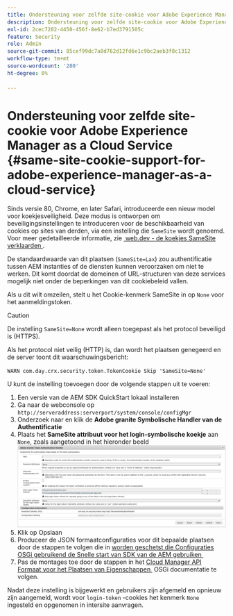 ```yaml
---
title: Ondersteuning voor zelfde site-cookie voor Adobe Experience Manager as a Cloud Service
description: Ondersteuning voor zelfde site-cookie voor Adobe Experience Manager as a Cloud Service.
exl-id: 2cec7202-4450-456f-8e62-b7ed3791505c
feature: Security
role: Admin
source-git-commit: 85cef99dc7a8d762d12fd6e1c9bc2aeb3f8c1312
workflow-type: tm+mt
source-wordcount: '280'
ht-degree: 0%

---
```


# Ondersteuning voor zelfde site-cookie voor Adobe Experience Manager as a Cloud Service {#same-site-cookie-support-for-adobe-experience-manager-as-a-cloud-service}

Sinds versie 80, Chrome, en later Safari, introduceerde een nieuw model voor koekjesveiligheid. Deze modus is ontworpen om beveiligingsinstellingen te introduceren voor de beschikbaarheid van cookies op sites van derden, via een instelling die `SameSite` wordt genoemd. Voor meer gedetailleerde informatie, zie [&#x200B; web.dev - de koekjes SameSite verklaarden &#x200B;](https://web.dev/articles/samesite-cookies-explained).

De standaardwaarde van dit plaatsen (`SameSite=Lax`) zou authentificatie tussen AEM instanties of de diensten kunnen veroorzaken om niet te werken. Dit komt doordat de domeinen of URL-structuren van deze services mogelijk niet onder de beperkingen van dit cookiebeleid vallen.

Als u dit wilt omzeilen, stelt u het Cookie-kenmerk SameSite in op `None` voor het aanmeldingstoken.

>[!CAUTION]
>
>De instelling `SameSite=None` wordt alleen toegepast als het protocol beveiligd is (HTTPS).
>
>Als het protocol niet veilig (HTTP) is, dan wordt het plaatsen genegeerd en de server toont dit waarschuwingsbericht:
>
>`WARN com.day.crx.security.token.TokenCookie Skip 'SameSite=None'`

U kunt de instelling toevoegen door de volgende stappen uit te voeren:

1. Een versie van de AEM SDK QuickStart lokaal installeren
1. Ga naar de webconsole op `http://serveraddress:serverport/system/console/configMgr`
1. Onderzoek naar en klik de **Adobe granite Symbolische Handler van de Authentificatie**
1. Plaats het **SameSite attribuut voor het login-symbolische koekje** aan `None`, zoals aangetoond in het hieronder beeld
   ![&#x200B; gelijk &#x200B;](/help/security/assets/samesite1.png)
1. Klik op Opslaan
1. Produceer de JSON formaatconfiguraties voor dit bepaalde plaatsen door de stappen te volgen die in [&#x200B; worden geschetst die Configuraties OSGi gebruikend de Snelle start van SDK van de AEM gebruiken &#x200B;](/help/implementing/deploying/configuring-osgi.md#generating-osgi-configurations-using-the-aem-sdk-quickstart)
1. Pas de montages toe door de stappen in het [&#x200B; Cloud Manager API Formaat voor het Plaatsen van Eigenschappen &#x200B;](/help/implementing/deploying/configuring-osgi.md#cloud-manager-api-format-for-setting-properties) OSGi documentatie te volgen.

Nadat deze instelling is bijgewerkt en gebruikers zijn afgemeld en opnieuw zijn aangemeld, wordt voor `login-token` -cookies het kenmerk `None` ingesteld en opgenomen in intersite aanvragen.

